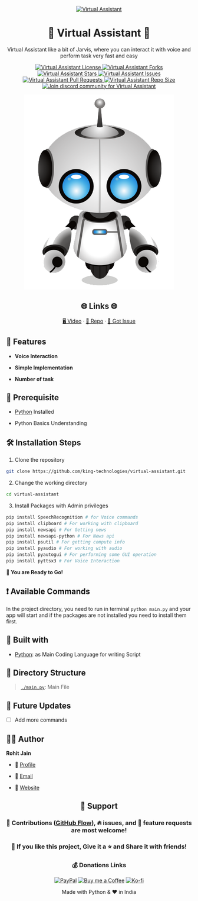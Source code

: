 <p align="center">
  <a href="https://github.com/king-technologies/virtual-assistant" title="Virtual Assistant">
    <img src="https://kingtechnologies.in/assets/images/Logo.webp" width="80px" alt="Virtual Assistant"/>
  </a>
</p>
<h1 align="center">🌟 Virtual Assistant 🌟</h1>
<p align="center">Virtual Assistant like a bit of Jarvis, where you can interact it with voice and perform task very fast and easy</p>

<p align="center">
<a href="https://github.com/king-technologies/virtual-assistant/blob/master/LICENSE" title="License">
<img src="https://img.shields.io/github/license/king-technologies/virtual-assistant?label=License&logo=Github&style=flat-square" alt="Virtual Assistant License"/>
</a>
<a href="https://github.com/king-technologies/virtual-assistant/fork" title="Forks">
<img src="https://img.shields.io/github/forks/king-technologies/virtual-assistant?label=Forks&logo=Github&style=flat-square" alt="Virtual Assistant Forks"/>
</a>
<a href="https://github.com/king-technologies/virtual-assistant/stargazers" title="Stars">
<img src="https://img.shields.io/github/stars/king-technologies/virtual-assistant?label=Stars&logo=Github&style=flat-square" alt="Virtual Assistant Stars"/>
</a>
<a href="https://github.com/king-technologies/virtual-assistant/issues" title="Issues">
<img src="https://img.shields.io/github/issues/king-technologies/virtual-assistant?label=Issues&logo=Github&style=flat-square" alt="Virtual Assistant Issues"/>
</a>
<a href="https://github.com/king-technologies/virtual-assistant/pulls" title="Pull Requests">
<img src="https://img.shields.io/github/issues-pr/king-technologies/virtual-assistant?label=Pull%20Requests&logo=Github&style=flat-square" alt="Virtual Assistant Pull Requests"/>
</a>
<a href="https://github.com/king-technologies/virtual-assistant" title="Repo Size">
<img src="https://img.shields.io/github/repo-size/king-technologies/virtual-assistant?label=Repo%20Size&logo=Github&style=flat-square" alt="Virtual Assistant Repo Size"/>
</a>
<a href="https://discord.gg/2wpHNSjwm2" title="Join Community">
<img src="https://img.shields.io/discord/737854816402800690?color=%236d82cb&label=Join%20Community&logo=discord&logoColor=%23FFFFFF&style=flat-square" alt="Join discord community for Virtual Assistant"/>
</a>
</p>

<p align="center" title="Virtual Assistant"><img src="./assets/images/main.png" alt="Virtual Assistant"/></p>

<h2 align="center">🌐 Links 🌐</h2>
<p align="center">
    <a href="https://youtu.be/LQr3iyLHiU8" title="Virtual Assistant using Python">🖥️ Video</a>
    ·
    <a href="https://github.com/king-technologies/virtual-assistant" title="Virtual Assistant Repo">📂 Repo</a>
    ·
    <a href="https://github.com/king-technologies/virtual-assistant/issues/new/choose" title="🐛Report Bug/🎊Request Feature">🚀 Got Issue</a>
</p>

## 🚀 Features

- **Voice Interaction**

- **Simple Implementation**

- **Number of task**

## 🦋 Prerequisite

- [Python](https://www.python.org/ "Python") Installed

- Python Basics Understanding

## 🛠️ Installation Steps

1. Clone the repository

```Bash
git clone https://github.com/king-technologies/virtual-assistant.git
```

2. Change the working directory

```Bash
cd virtual-assistant
```

3. Install Packages with Admin privileges

```Python
pip install SpeechRecognition # for Voice commands
pip install clipboard # For working with clipboard
pip install newsapi # For Getting news
pip install newsapi-python # For News api
pip install psutil # For getting compute info
pip install pyaudio # For working with audio
pip install pyautogui # For performing some GUI operation
pip install pyttsx3 # For Voice Interaction
```

**🎇 You are Ready to Go!**

## ❗ Available Commands

In the project directory, you need to run in terminal `python main.py` and your app will start and if the packages are not installed you need to install them first.

## 👷 Built with

- [Python](https://www.python.org/ "Python"): as Main Coding Language for writing Script

## 📂 Directory Structure

> [`./main.py`](https://github.com/king-technologies/virtual-assistant/blob/main/main.py "Main file"): Main File

## 🎊 Future Updates

- [ ] Add more commands

## 🧑🏻 Author

**Rohit Jain**

- 🌌 [Profile](https://github.com/Rohit19060 "Rohit Jain")

- 🏮 [Email](mailto:rohitjain19060@gmail.com?subject=Hi%20from%20Virtual%20Assistant "Hi!")

- 🦁 [Website](https://kingtechnologies.in "Welcome")

<h2 align="center">🤝 Support</h2>

<h3 align="center">🎀 Contributions (<a href="https://guides.github.com/introduction/flow" title="GitHub flow">GitHub Flow</a>), 🔥 issues, and 🥮 feature requests are most welcome!</h3>

<h3 align="center">💙 If you like this project, Give it a ⭐ and Share it with friends!</h3>
<h3 align="center">💰 Donations Links</h3>
<p align="center">
<a href="https://www.paypal.me/kingrohitJ" title="PayPal"><img src="https://kingtechnologies.in/assets/images/Paypal.png" alt="PayPal"/></a>
<a href="https://www.buymeacoffee.com/rohitjain" title="Buy me a Coffee"><img src="https://kingtechnologies.in/assets/images/Coffee.png" alt="Buy me a Coffee"/></a>
<a href="https://ko-fi.com/rohitjain" title="Ko-fi"><img src="https://kingtechnologies.in/assets/images/Kofi.png" alt="Ko-fi"/></a>
</p>

<p align="center">Made with Python & ❤️ in India</p>
